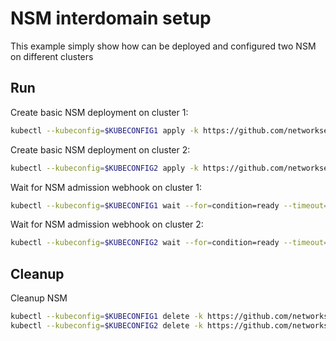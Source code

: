 # NSM interdomain setup


This example simply show how can be deployed and configured two NSM on different clusters

## Run

Create basic NSM deployment on cluster 1:

```bash
kubectl --kubeconfig=$KUBECONFIG1 apply -k https://github.com/networkservicemesh/deployments-k8s/examples/interdomain/nsm/cluster1?ref=4c91b0e468263d555d98ef744eacc6d2a1aa23e2
```

Create basic NSM deployment on cluster 2:

```bash
kubectl --kubeconfig=$KUBECONFIG2 apply -k https://github.com/networkservicemesh/deployments-k8s/examples/interdomain/nsm/cluster2?ref=4c91b0e468263d555d98ef744eacc6d2a1aa23e2
```

Wait for NSM admission webhook on cluster 1:

```bash
kubectl --kubeconfig=$KUBECONFIG1 wait --for=condition=ready --timeout=1m pod -n nsm-system -l app=admission-webhook-k8s
```

Wait for NSM admission webhook on cluster 2:

```bash
kubectl --kubeconfig=$KUBECONFIG2 wait --for=condition=ready --timeout=1m pod -n nsm-system -l app=admission-webhook-k8s
```

## Cleanup

Cleanup NSM
```bash
kubectl --kubeconfig=$KUBECONFIG1 delete -k https://github.com/networkservicemesh/deployments-k8s/examples/interdomain/nsm/cluster1?ref=4c91b0e468263d555d98ef744eacc6d2a1aa23e2
kubectl --kubeconfig=$KUBECONFIG2 delete -k https://github.com/networkservicemesh/deployments-k8s/examples/interdomain/nsm/cluster2?ref=4c91b0e468263d555d98ef744eacc6d2a1aa23e2
```
